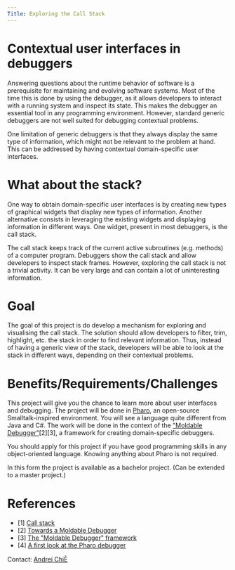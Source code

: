 ```yaml
---
Title: Exploring the Call Stack
---
```


# Contextual user interfaces in debuggers

Answering questions about the runtime behavior of software is a prerequisite for maintaining and evolving software systems. Most of the time this is done by using the debugger, as it allows developers to interact with a running system and inspect its state. This makes the debugger an essential tool in any programming environment. However, standard generic debuggers are not well suited for debugging contextual problems.  

One limitation of generic debuggers is that they always display the same type of information, which might not be relevant to the problem at hand. This can be addressed by having contextual domain-specific user interfaces.

# What about the stack?

One way to obtain domain-specific user interfaces is by creating new types of graphical widgets that display new types of information. Another alternative consists in leveraging the existing widgets and displaying information in different ways. One widget, present in most debuggers, is the call stack. 

The call stack keeps track of the current active  subroutines (e.g. methods) of a computer program. Debuggers show the call stack and allow developers to inspect stack frames. However, exploring the call stack is not a trivial activity. It can be very large and can contain a lot of uninteresting information. 

# Goal

The goal of this project is do develop a mechanism for exploring and visualising the call stack. The solution should allow developers to filter, trim, highlight, etc. the stack in order to find relevant information. Thus, instead of having a generic view of the stack, developers will be able to look at the stack in different ways, depending on their contextual problems.

# Benefits/Requirements/Challenges

This project will give you the chance to learn more about user interfaces and debugging. The project will be done in [Pharo](http://www.pharo-project.org/ ), an open-source Smalltalk-inspired environment. You will see a language quite different from Java and C#. The work will be done in the context of the ["Moldable Debugger"](http://scg.unibe.ch/research/moldabledebugger)[2][3], a framework for creating domain-specific debuggers. 

You should apply for this project if you have good programming skills in any object-oriented language. Knowing anything about Pharo is not required.

In this form the project is available as a bachelor project. (Can be extended to a master project.)

# References


-  [1] [Call stack](http://en.wikipedia.org/wiki/Call_stack )
-  [2] [Towards a Moldable Debugger](http://rmod.lille.inria.fr/archives/dyla13/dyla13_4_Towards_a_Moldable_Debugger.pdf)
-  [3] [The "Moldable Debugger" framework](http://scg.unibe.ch/research/moldabledebugger)
-  [4] [A first look at the Pharo debugger](http://chisvasileandrei.wordpress.com/2013/10/24/a-first-look-at-the-pharo-debugger/)


Contact: [Andrei ChiÈ](%base_url%/staff/andreichis)

